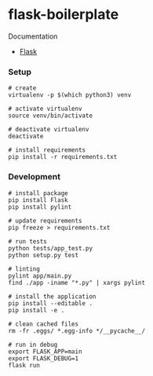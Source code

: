 # flask-boilerplate

Documentation

* [Flask](http://flask.pocoo.org)

### Setup

```
# create
virtualenv -p $(which python3) venv

# activate virtualenv
source venv/bin/activate

# deactivate virtualenv
deactivate

# install requirements
pip install -r requirements.txt
```

### Development

```
# install package
pip install Flask
pip install pylint

# update requirements
pip freeze > requirements.txt

# run tests
python tests/app_test.py
python setup.py test

# linting
pylint app/main.py
find ./app -iname "*.py" | xargs pylint

# install the application
pip install --editable .
pip install -e .

# clean cached files
rm -fr .eggs/ *.egg-info */__pycache__/

# run in debug
export FLASK_APP=main
export FLASK_DEBUG=1
flask run
```
